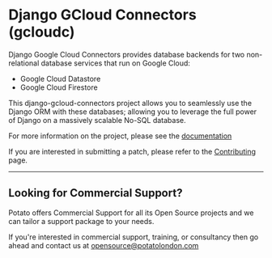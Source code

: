 # Django GCloud Connectors (gcloudc)

Django Google Cloud Connectors provides database backends for two non-relational database services that run on Google Cloud:

 - Google Cloud Datastore
 - Google Cloud Firestore

This django-gcloud-connectors project allows you to seamlessly use the Django ORM with these databases; allowing you to leverage
the full power of Django on a massively scalable No-SQL database.

For more information on the project, please see the [documentation](https://potato-oss.gitlab.io/google-cloud/django-gcloud-connectors/)

If you are interested in submitting a patch, please refer to the [Contributing](https://potato-oss.gitlab.io/google-cloud/django-gcloud-connectors/contributing) page.

---

## Looking for Commercial Support?

Potato offers Commercial Support for all its Open Source projects and we can tailor a support package to your needs.

If you're interested in commercial support, training, or consultancy then go ahead and contact us at [opensource@potatolondon.com](mailto:opensource@potatolondon.com)
